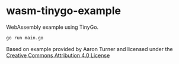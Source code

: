 # wasm-tinygo-example

WebAssembly example using TinyGo.

```bash
go run main.go
```

Based on example provided by Aaron Turner and licensed under the
[Creative Commons Attribution 4.0 License](https://creativecommons.org/licenses/by/4.0/)